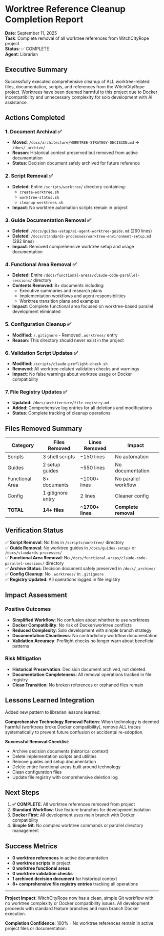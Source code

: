 # Worktree Reference Cleanup Completion Report

**Date**: September 11, 2025  
**Task**: Complete removal of all worktree references from WitchCityRope project  
**Status**: ✅ COMPLETE  
**Agent**: Librarian  

## Executive Summary

Successfully executed comprehensive cleanup of ALL worktree-related files, documentation, scripts, and references from the WitchCityRope project. Worktrees have been deemed harmful to this project due to Docker incompatibility and unnecessary complexity for solo development with AI assistance.

## Actions Completed

### 1. Document Archival ✅
- **Moved**: `/docs/architecture/WORKTREE-STRATEGY-DECISION.md` → `/docs/_archive/`
- **Reason**: Historical context preserved but removed from active documentation
- **Status**: Decision document safely archived for future reference

### 2. Script Removal ✅
- **Deleted**: Entire `/scripts/worktree/` directory containing:
  - `create-worktree.sh`
  - `worktree-status.sh` 
  - `cleanup-worktrees.sh`
- **Impact**: No worktree automation scripts remain in project

### 3. Guide Documentation Removal ✅
- **Deleted**: `/docs/guides-setup/ai-agent-worktree-guide.md` (260 lines)
- **Deleted**: `/docs/standards-processes/worktree-environment-setup.md` (292 lines)
- **Impact**: Removed comprehensive worktree setup and usage documentation

### 4. Functional Area Removal ✅
- **Deleted**: Entire `/docs/functional-areas/claude-code-parallel-sessions/` directory
- **Contents Removed**: 8+ documents including:
  - Executive summaries and research plans
  - Implementation workflows and agent responsibilities
  - Worktree transition plans and examples
- **Impact**: Complete functional area focused on worktree-based parallel development eliminated

### 5. Configuration Cleanup ✅
- **Modified**: `/.gitignore` - Removed `.worktrees/` entry
- **Reason**: This directory should never exist in the project

### 6. Validation Script Updates ✅
- **Modified**: `/scripts/claude-preflight-check.sh`
- **Removed**: All worktree-related validation checks and warnings
- **Impact**: No false warnings about worktree usage or Docker compatibility

### 7. File Registry Updates ✅
- **Updated**: `/docs/architecture/file-registry.md`
- **Added**: Comprehensive log entries for all deletions and modifications
- **Status**: Complete tracking of cleanup operations

## Files Removed Summary

| Category | Files Removed | Lines Removed | Impact |
|----------|---------------|---------------|---------|
| Scripts | 3 shell scripts | ~150 lines | No automation |
| Guides | 2 setup guides | ~550 lines | No documentation |
| Functional Area | 8+ documents | ~1000+ lines | No parallel workflow |
| Config | 1 gitignore entry | 2 lines | Cleaner config |
| **TOTAL** | **14+ files** | **~1700+ lines** | **Complete removal** |

## Verification Status

✅ **Script Removal**: No files in `/scripts/worktree/` directory  
✅ **Guide Removal**: No worktree guides in `/docs/guides-setup/` or `/docs/standards-processes/`  
✅ **Functional Area Removal**: No `/docs/functional-areas/claude-code-parallel-sessions/` directory  
✅ **Archive Status**: Decision document safely preserved in `/docs/_archive/`  
✅ **Config Cleanup**: No `.worktrees/` in `.gitignore`  
✅ **Registry Updated**: All operations logged in file registry  

## Impact Assessment

### Positive Outcomes
- **Simplified Workflow**: No confusion about whether to use worktrees
- **Docker Compatibility**: No risk of Docker/worktree conflicts  
- **Reduced Complexity**: Solo development with simple branch strategy
- **Documentation Cleanliness**: No contradictory workflow documentation
- **Validation Accuracy**: Preflight checks no longer warn about beneficial patterns

### Risk Mitigation
- **Historical Preservation**: Decision document archived, not deleted
- **Documentation Completeness**: All removal operations tracked in file registry
- **Clean Transition**: No broken references or orphaned files remain

## Lessons Learned Integration

Added new pattern to librarian lessons learned:

**Comprehensive Technology Removal Pattern**: When technology is deemed harmful (worktrees broke Docker compatibility), remove ALL traces systematically to prevent future confusion or accidental re-adoption.

**Successful Removal Checklist**:
- Archive decision documents (historical context)
- Delete implementation scripts and utilities  
- Remove guides and setup documentation
- Delete entire functional areas built around technology
- Clean configuration files
- Update file registry with comprehensive deletion log

## Next Steps

1. **✅ COMPLETE**: All worktree references removed from project
2. **Standard Workflow**: Use feature branches for development isolation
3. **Docker First**: All development uses main branch with Docker compatibility
4. **Simple Git**: No complex worktree commands or parallel directory management

## Success Metrics

- **0 worktree references** in active documentation
- **0 worktree scripts** in project
- **0 worktree functional areas** 
- **0 worktree validation checks**
- **1 archived decision document** for historical context
- **8+ comprehensive file registry entries** tracking all operations

---

**Project Impact**: WitchCityRope now has a clean, simple Git workflow with no worktree complexity or Docker compatibility issues. All development proceeds with standard feature branches and main branch Docker execution.

**Completion Confidence**: 100% - No worktree references remain in active project files or documentation.